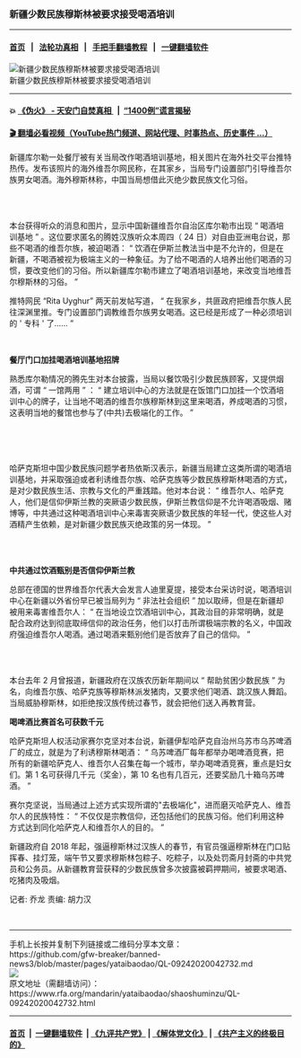 ### 新疆少数民族穆斯林被要求接受喝酒培训
------------------------

#### [首页](https://github.com/gfw-breaker/banned-news3/blob/master/README.md) &nbsp;&nbsp;|&nbsp;&nbsp; [法轮功真相](https://github.com/begood0513/basic/blob/master/README.md)  &nbsp;&nbsp;|&nbsp;&nbsp; [手把手翻墙教程](https://github.com/gfw-breaker/guides/wiki)  &nbsp;&nbsp;|&nbsp;&nbsp; [一键翻墙软件](https://github.com/gfw-breaker/nogfw/blob/master/README.md)  



<div id="headerimg">
 <img alt="新疆少数民族穆斯林被要求接受喝酒培训" src="https://www.rfa.org/mandarin/yataibaodao/shaoshuminzu/alcohol_mand.jpg/@@images/886e359a-14c9-41d1-b983-82a4737319a2.jpeg" title="新疆少数民族穆斯林被要求接受喝酒培训"/>
 <div id="headerimgcontents">
  <div id="headerimgcaption">
   <span>
    新疆少数民族穆斯林被要求接受喝酒培训
   </span>
   <!-- zoomattribute -->
  </div>
  <!-- headerimgcaption -->
 </div>
 <!-- headerimagecontents -->
</div>

<hr/>


#### 💥 [《伪火》 - 天安门自焚真相 ](http://158.247.195.190:10000/videos/blog/weihuo.html)&nbsp; |&nbsp; [“1400例”谎言揭秘  ](http://158.247.195.190:10000/videos/blog/jiexi1400.html)

#### [ 🎬  翻墙必看视频（YouTube热门频道、网站代理、时事热点、历史事件 ...）](https://github.com/gfw-breaker/links/blob/master/banned.md)

<div id="storytext">
 <div>
  <div class="slot_header">
  </div>
 </div>
 <p>
  <span id="docs-internal-guid-252258fa-7fff-da9b-472f-7e89808b8a25">
   <p dir="ltr">
    <span>
     新疆库尔勒一处餐厅被有关当局改作喝酒培训基地，相关图片在海外社交平台推特热传。发布该照片的海外维吾尔网民称，在其家乡，当局专门设置部门引导维吾尔族男女喝酒。海外穆斯林称，中国当局想借此灭绝少数民族文化习俗。
    </span>
   </p>
   <br/>
   <br/>
   <p dir="ltr">
    <span>
     本台获得听众的消息和图片，显示中国新疆维吾尔自治区库尔勒市出现
    </span>
    <span>
     “
    </span>
    <span>
     喝酒培训基地
    </span>
    <span>
     ”
    </span>
    <span>
     。这位要求匿名的腾姓汉族听众本周四（
    </span>
    <span>
     24
    </span>
    <span>
     日）对自由亚洲电台说，那些不喝酒的维吾尔族，被迫喝酒：
    </span>
    <span>
     “
    </span>
    <span>
     饮酒在伊斯兰教法当中是不允许的，但是在新疆，不喝酒被视为极端主义的一种象征。为了给不喝酒的人培养出他们喝酒的习惯，要改变他们的习俗。所以新疆库尔勒市建立了喝酒培训基地，来改变当地维吾尔穆斯林的习俗。
    </span>
    <span>
     ”
    </span>
   </p>
   <p dir="ltr">
    <span>
    </span>
   </p>
   <p dir="ltr">
    <span>
     推特网民
    </span>
    <span>
     “Rita Uyghur”
    </span>
    <span>
     两天前发帖写道，
    </span>
    <span>
     “
    </span>
    <span>
     在我家乡，共匪政府把维吾尔族人民往深渊里推。专门设置部门调教维吾尔族男女喝酒。这已经是形成了一种必须培训的
    </span>
    <span>
     '
    </span>
    <span>
     专科
    </span>
    <span>
     '
    </span>
    <span>
     了......
    </span>
    <span>
     ”
    </span>
   </p>
   <br/>
   <p dir="ltr">
    <span>
     <b>
      餐厅门口加挂喝酒培训基地招牌
     </b>
    </span>
   </p>
   <p dir="ltr">
    <span>
     熟悉库尔勒情况的腾先生对本台披露，当局以餐饮吸引少数民族顾客，又提供烟酒，可谓
    </span>
    <span>
     “
    </span>
    <span>
     一馆两用
    </span>
    <span>
     ”
    </span>
    <span>
     ：
    </span>
    <span>
     “
    </span>
    <span>
     建立培训中心的方法就是在饭馆门口加挂一个饮酒培训中心的牌子，让当地不喝酒的维吾尔族穆斯林到这里来喝酒，养成喝酒的习惯，这表明当地的餐馆也参与了(中共)去极端化的工作。
    </span>
    <span>
     ”
    </span>
   </p>
   <br/>
   <br/>
   <br/>
   <p dir="ltr">
    <span>
     哈萨克斯坦中国少数民族问题学者热依斯汉表示，新疆当局建立这类所谓的喝酒培训基地，并采取强迫或者利诱维吾尔族、哈萨克族等少数民族穆斯林喝酒的方式，是对少数民族生活、宗教与文化的严重践踏。他对本台说：
    </span>
    <span>
     “
    </span>
    <span>
     维吾尔人、哈萨克人，他们是信仰伊斯兰教的突厥语少数民族，伊斯兰教信仰是不允许喝酒吸烟、赌博等，中共通过这种喝酒培训中心来毒害突厥语少数民族的年轻一代，使这些人对酒精产生依赖，是对新疆少数民族灭绝政策的另一体现。
    </span>
    <span>
     ”
    </span>
   </p>
   <br/>
   <br/>
   <p dir="ltr">
    <span>
     <b>
      中共通过饮酒甄别是否信仰伊斯兰教
     </b>
    </span>
   </p>
   <p dir="ltr">
    <span>
    </span>
   </p>
   <p dir="ltr">
    <span>
     总部在德国的世界维吾尔代表大会发言人迪里夏提，接受本台采访时说，喝酒培训中心在新疆以外省份早已被当局列为
    </span>
    <span>
     “
    </span>
    <span>
     非法社会组织
    </span>
    <span>
     ”
    </span>
    <span>
     加以取缔，但是在新疆却被用来毒害维吾尔人：
    </span>
    <span>
     “
    </span>
    <span>
     在当地设立饮酒培训中心，其政治目的非常明确，就是配合政府达到彻底取缔信仰的政治任务，他们以打击所谓极端宗教的名义，中国政府强迫维吾尔人喝酒。通过喝酒来甄别他们是否放弃了自己的信仰。
    </span>
    <span>
     ”
    </span>
   </p>
   <br/>
   <br/>
   <p dir="ltr">
    <span>
     本台去年
    </span>
    <span>
     2
    </span>
    <span>
     月曾报道，新疆政府在汉族农历新年期间以
    </span>
    <span>
     “
    </span>
    <span>
     帮助贫困少数民族
    </span>
    <span>
     ”
    </span>
    <span>
     为名，向维吾尔族、哈萨克族等穆斯林派发猪肉，又要求他们喝酒、跳汉族人舞蹈。当局威胁穆斯林，如拒绝按汉族传统过春节，就会把他们送入再教育营。
    </span>
   </p>
   <p dir="ltr">
    <span>
    </span>
   </p>
   <p dir="ltr">
    <span>
     <b>
      喝啤酒比赛首名可获数千元
     </b>
    </span>
   </p>
   <p dir="ltr">
    <span>
    </span>
   </p>
   <p dir="ltr">
    <span>
     哈萨克斯坦人权活动家赛尔克坚对本台说，新疆伊犁哈萨克自治州乌苏市乌苏啤酒厂的成立，就是为了利诱穆斯林喝酒：
    </span>
    <span>
     “
    </span>
    <span>
     乌苏啤酒厂每年都举办喝啤酒竞赛，把所有的新疆哈萨克人、维吾尔人召集在每一个城市，举办喝啤酒竞赛，重点是妇女们。第
    </span>
    <span>
     1
    </span>
    <span>
     名可获得几千元（奖金），第
    </span>
    <span>
     10
    </span>
    <span>
     名也有几百元，还要奖励几十箱乌苏啤酒。
    </span>
    <span>
     ”
    </span>
   </p>
   <p dir="ltr">
    <span>
    </span>
   </p>
   <p dir="ltr">
    <span>
     赛尔克坚说，当局通过上述方式实现所谓的"去极端化"，进而磨灭哈萨克人、维吾尔人的民族特性：
    </span>
    <span>
     “
    </span>
    <span>
     不仅仅是宗教信仰，还包括他们的民族习俗。他们利用这种方式达到同化哈萨克人和维吾尔人的目的。
    </span>
    <span>
     ”
    </span>
   </p>
   <p dir="ltr">
    <span>
    </span>
   </p>
   <p dir="ltr">
    <span>
     新疆政府自
    </span>
    <span>
     2018
    </span>
    <span>
     年起，强逼穆斯林过汉族人的春节，有官员强逼穆斯林在门口贴挥春、挂灯笼，端午节又要求穆斯林包粽子、吃粽子，以及处罚斋月封斋的中共党员和公务员。从新疆教育营获释的少数民族曾多次披露被羁押期间，被要求喝酒、吃猪肉及吸烟。
    </span>
   </p>
   <p dir="ltr">
    <span>
    </span>
   </p>
   <p dir="ltr">
    <span>
     记者: 乔龙
    </span>
    <span>
    </span>
    <span>
     责编: 胡力汉
    </span>
   </p>
   <p dir="ltr">
    <span>
    </span>
   </p>
   <p dir="ltr">
    <span>
    </span>
   </p>
   <p dir="ltr">
    <span>
    </span>
   </p>
   <br/>
  </span>
 </p>
</div>

<hr/>
手机上长按并复制下列链接或二维码分享本文章：<br/>
https://github.com/gfw-breaker/banned-news3/blob/master/pages/yataibaodao/QL-09242020042732.md <br/>
<a href='https://github.com/gfw-breaker/banned-news3/blob/master/pages/yataibaodao/QL-09242020042732.md'><img src='https://github.com/gfw-breaker/banned-news3/blob/master/pages/yataibaodao/QL-09242020042732.md.png'/></a> <br/>
原文地址（需翻墙访问）：https://www.rfa.org/mandarin/yataibaodao/shaoshuminzu/QL-09242020042732.html


------------------------
#### [首页](https://github.com/gfw-breaker/banned-news3/blob/master/README.md) &nbsp;|&nbsp; [一键翻墙软件](https://github.com/gfw-breaker/nogfw/blob/master/README.md) &nbsp;| [《九评共产党》](https://github.com/gfw-breaker/9ping.md/blob/master/README.md#九评之一评共产党是什么) | [《解体党文化》](https://github.com/gfw-breaker/jtdwh.md/blob/master/README.md) | [《共产主义的终极目的》](https://github.com/gfw-breaker/gczydzjmd.md/blob/master/README.md)


<img src='http://gfw-breaker.win/banned-news3/pages/yataibaodao/QL-09242020042732.md' width='0px' height='0px'/>